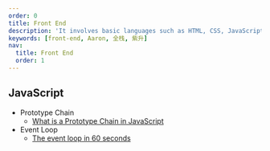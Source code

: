 ```yaml
---
order: 0
title: Front End
description: 'It involves basic languages such as HTML, CSS, JavaScript, as well as related knowledge of frameworks and libraries, build tools, performance optimization, etc.'
keywords: [front-end, Aaron, 全栈, 紫升]
nav:
  title: Front End
  order: 1
---
```


## JavaScript

- Prototype Chain
  - [What is a Prototype Chain in JavaScript](/english/what-is-a-prototype-chain-in-java-script)
- Event Loop
  - [The event loop in 60 seconds](/english/the-event-loop-in-60-seconds)
